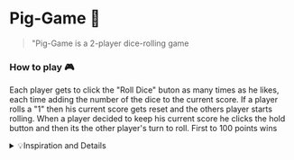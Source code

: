 # Pig-Game 🎲

> "Pig-Game is a 2-player dice-rolling game

### How to play 🎮

Each player gets to click the "Roll Dice" buton as many times as he likes, each time adding the number of the dice to the current score. If a player rolls a "1" then his current score gets reset and the others player starts rolling. When a player decided to keep his current score he clicks the hold button and then its the other player's turn to roll. First to 100 points wins

<details>
<summary>💡Inspiration and Details</summary>
<br> 
Inspiration for this project was the <a href="https://www.udemy.com/course/the-complete-javascript-course/"> Udemy Course </a> I was following in which I implemented the fundamentals of JavaScript I learned in previous sections of the course. The JavaScript file was mainly my work with some changes that were made to the code after following the course's intructions The .html and the .css files, along with the images for the dice, were given by the courses resources. 
</details>

